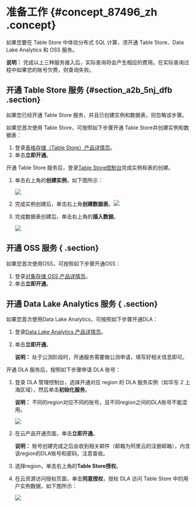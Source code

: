 # 准备工作 {#concept_87496_zh .concept}

如果您要在 Table Store 中体验分布式 SQL 计算，须开通 Table Store、Data Lake Analytics 和 OSS 服务。

**说明：** 完成以上三种服务接入后，实际查询将会产生相应的费用。在实际查询过程中如果您的账号欠费，则查询失败。

## 开通 Table Store 服务 {#section_a2b_5nj_dfb .section}

如果您已经开通 Table Store 服务，并且已创建实例和数据表，则忽略该步骤。

如果您首次使用 Table Store，可按照如下步骤开通 Table Store并创建实例和数据表：

1.  登录[表格存储（Table Store）产品详情页](https://www.aliyun.com/product/ots)。
2.  单击**立即开通**。

开通 Table Store 服务后，登录[Table Store控制台](https://ots.console.aliyun.com)完成实例和表的创建。

1.  单击右上角的**创建实例**，如下图所示：

    ![](http://static-aliyun-doc.oss-cn-hangzhou.aliyuncs.com/assets/img/20334/153803562512009_zh-CN.png)

2.  完成实例创建后，单击右上角**创建数据表**。![](http://static-aliyun-doc.oss-cn-hangzhou.aliyuncs.com/assets/img/20334/153803562512010_zh-CN.png)
3.  完成数据表创建后，单击右上角的**插入数据**。

    ![](http://static-aliyun-doc.oss-cn-hangzhou.aliyuncs.com/assets/img/20334/153803562512011_zh-CN.png)


## 开通 OSS 服务 { .section}

如果您首次使用OSS，可按照如下步骤开通OSS：

1.  登录[对象存储 OSS 产品详情页](https://www.aliyun.com/product/oss)。
2.  单击**立即开通**。

## 开通 Data Lake Analytics 服务 { .section}

如果您首次使用Data Lake Analytics，可按照如下步骤开通DLA：

1.  登录[Data Lake Analytics 产品详情页](https://www.aliyun.com/product/datalakeanalytics)。
2.  单击**立即开通**。

    **说明：** 处于公测阶段时，开通服务需要做公测申请，填写好相关信息即可。


开通 DLA 服务后，按照如下步骤申请 DLA 账号：

1.  登录 DLA 管理控制台，选择开通对应 region 的 DLA 服务实例（如华东 2 上海区域），然后单击**初始化服务**。

    **说明：** 不同的region对应不同的账号，且不同region之间的DLA账号不能混用。

    ![](http://static-aliyun-doc.oss-cn-hangzhou.aliyuncs.com/assets/img/20334/153803562512012_zh-CN.png)

2.  在云产品开通页面，单击**立即开通**。

    **说明：** 账号创建完成之后会收到相关邮件（邮箱为阿里云的注册邮箱），内含该region的DLA账号和密码，注意查收。

3.  选择region，单击右上角的**Table Store授权**。
4.  在云资源访问授权页面，单击**同意授权**，授权 DLA 访问 Table Store 中的用户实例数据，如下图所示：

    ![](http://static-aliyun-doc.oss-cn-hangzhou.aliyuncs.com/assets/img/20334/153803562512013_zh-CN.png)


